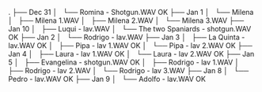 .
├── Dec 31
│   └── Romina - Shotgun.WAV            OK
├── Jan 1
│   └── Milena
│       ├── Milena 1.WAV
│       ├── Milena 2.WAV
│       └── Milena 3.WAV
├── Jan 10
│   ├── Luqui - lav.WAV
│   └── The two Spaniards - shotgun.WAV OK
├── Jan 2
│   └── Rodrigo - lav.WAV
├── Jan 3
│   ├── La Quinta - lav.WAV             OK
│   ├── Pipa - lav 1.WAV                OK
│   └── Pipa - lav 2.WAV                OK
├── Jan 4
│   ├── Laura - lav 1.WAV               OK
│   └── Laura - lav 2.WAV               OK
├── Jan 5
│   ├── Evangelina - shotgun.WAV        OK
│   ├── Rodrigo - lav 1.WAV
│   ├── Rodrigo - lav 2.WAV
│   └── Rodrigo - lav 3.WAV
├── Jan 8
│   └── Pedro - lav.WAV                 OK
├── Jan 9
│   └── Adolfo - lav.WAV                OK
